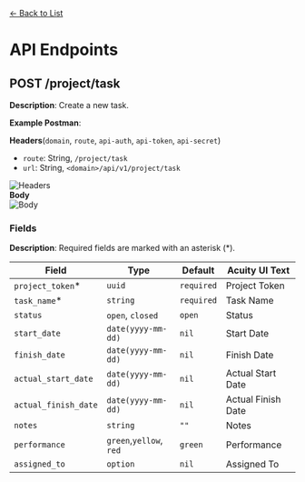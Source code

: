 [<- Back to List](https://github.com/AcuityPPM/APIs/blob/main/endpoints/record.md)

# API Endpoints

## POST /project/task

**Description**: Create a new task.

**Example Postman**:

**Headers**(`domain`, `route`, `api-auth`, `api-token`, `api-secret`)

- `route`: String, `/project/task`
- `url`: String, `<domain>/api/v1/project/task`

![Headers](https://github.com/AcuityPPM/APIs/blob/main/img/post_headers.webp)
<br>
**Body**
<br>
![Body](https://github.com/AcuityPPM/APIs/blob/main/img/post_body.webp)

### Fields

**Description**: Required fields are marked with an asterisk (\*).

| Field                | Type                    | Default    | Acuity UI Text     |
| -------------------- | ----------------------- | ---------- | ------------------ |
| `project_token`\*    | `uuid`                  | `required` | Project Token      |
| `task_name`\*        | `string`                | `required` | Task Name          |
| `status`             | `open`, `closed`        | `open`     | Status             |
| `start_date`         | `date(yyyy-mm-dd)`      | `nil`      | Start Date         |
| `finish_date`        | `date(yyyy-mm-dd)`      | `nil`      | Finish Date        |
| `actual_start_date`  | `date(yyyy-mm-dd)`      | `nil`      | Actual Start Date  |
| `actual_finish_date` | `date(yyyy-mm-dd)`      | `nil`      | Actual Finish Date |
| `notes`              | `string`                | `""`       | Notes              |
| `performance`        | `green`,`yellow`, `red` | `green`    | Performance        |
| `assigned_to`        | `option`                | `nil`      | Assigned To        |
